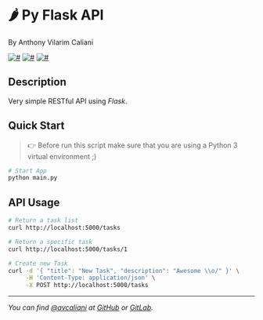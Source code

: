 # 🌶 Py Flask API
By Anthony Vilarim Caliani

[![#](https://img.shields.io/badge/licence-MIT-blue.svg)](#) [![#](https://img.shields.io/badge/python-3-yellow.svg)](#) [![#](https://img.shields.io/badge/flask-1.0.2-red.svg)](#)

## Description
Very simple RESTful API using _Flask_.

## Quick Start

> 👉 Before run this script make sure that you are using a Python 3 virtual environment ;)

```sh
# Start App
python main.py
```

## API Usage
```sh
# Return a task list
curl http://localhost:5000/tasks

# Return a specific task
curl http://localhost:5000/tasks/1

# Create new Task
curl -d '{ "title": "New Task", "description": "Awesome \\o/" }' \
     -H 'Content-Type: application/json' \
     -X POST http://localhost:5000/tasks
```

---

_You can find [@avcaliani](#) at [GitHub](https://github.com/avcaliani) or [GitLab](https://gitlab.com/avcaliani)._
